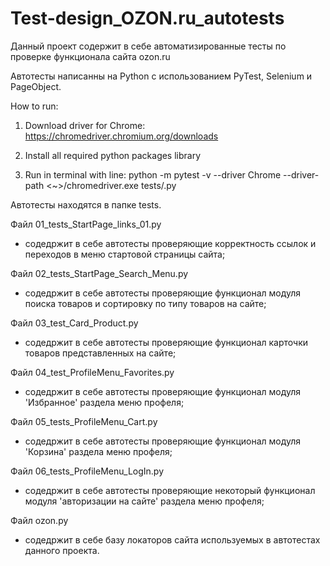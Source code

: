 # Test-design_OZON.ru_autotests
Данный проект содержит в себе автоматизированные тесты по проверке функционала сайта ozon.ru

Автотесты написанны на Python с использованием PyTest, Selenium и PageObject.

How to run:

1) Download driver for Chrome:
https://chromedriver.chromium.org/downloads

2) Install all required python packages library

3) Run in terminal with line:
python -m pytest -v --driver Chrome --driver-path <~>/chromedriver.exe tests/<enter the name of the file with autotests>.py


  Автотесты находятся в папке tests.
  
  Файл 01_tests_StartPage_links_01.py
  - содедржит в себе автотесты проверяющие корректность ссылок и переходов в меню стартовой страницы сайта;
  
  Файл 02_tests_StartPage_Search_Menu.py 
  - содедржит в себе автотесты проверяющие функционал модуля поиска товаров и сортировку по типу товаров на сайте;
  
  Файл 03_test_Card_Product.py 
  - содедржит в себе автотесты проверяющие функционал карточки товаров представленных на сайте;
 
  Файл 04_test_ProfileMenu_Favorites.py 
  - содедржит в себе автотесты проверяющие функционал модуля 'Избранное' раздела меню профеля;
  
  Файл 05_tests_ProfileMenu_Cart.py 
  - содедржит в себе автотесты проверяющие функционал модуля 'Корзина' раздела меню профеля;
  
  Файл 06_tests_ProfileMenu_LogIn.py 
  - содедржит в себе автотесты проверяющие некоторый функционал модуля 'авторизации на сайте' раздела меню профеля;
  
  Файл ozon.py 
  - содедржит в себе базу локаторов сайта используемых в автотестах данного проекта.
